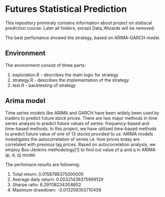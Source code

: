 # Futures Statistical Prediction
This repository premiraly contains information about project on statiscal prediction course. 
Later all folders, except Data_Wizards will be removed.

The best perfomance showed the strategy, based on ARIMA-GARCH model.

## Environment 

The environment consist of three parts:
1. exploration.R - describes the main logic for strategy
2. strategy.R - describes the implementation of the strategy
3. test.R - backtesting of strategy


## Arima model

Time series models like ARIMA and GARCH have been widely been used by traders to predict future stock prices. There are two major methods in time series analysis to predict future values of series: frequency-based and time-based methods. In this project, we have utilized time-based methods to predict future value of one of 13 stocks provided to us. ARIMA models investigates the autocorrelation of series i.e. how prices today are correlated with previous lag prices. Based on autocorrelation analysis, we employ Box-Jenkins methodology[1] to find out value of p and q in ARIMA (p, d, q) model.

The perfomace results are following:
1. Total return: 0.0158788375000005
2. Average daily return: 0.00321439375999129
3. Sharpe ratio: 6.29708234304602
4. Maximum drawdown: -0.013208355710459
